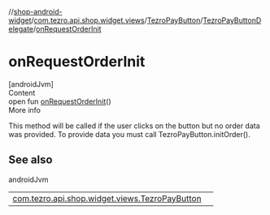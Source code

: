 //[shop-android-widget](../../../../index.md)/[com.tezro.api.shop.widget.views](../../index.md)/[TezroPayButton](../index.md)/[TezroPayButtonDelegate](index.md)/[onRequestOrderInit](on-request-order-init.md)



# onRequestOrderInit  
[androidJvm]  
Content  
open fun [onRequestOrderInit](on-request-order-init.md)()  
More info  


This method will be called if the user clicks on the button but no order data was provided. To provide data you must call TezroPayButton.initOrder().



## See also  
  
androidJvm  
  
| | |
|---|---|
| <a name="com.tezro.api.shop.widget.views/TezroPayButton.TezroPayButtonDelegate/onRequestOrderInit/#/PointingToDeclaration/"></a>[com.tezro.api.shop.widget.views.TezroPayButton](../init-order.md)| <a name="com.tezro.api.shop.widget.views/TezroPayButton.TezroPayButtonDelegate/onRequestOrderInit/#/PointingToDeclaration/"></a>|
  
  




